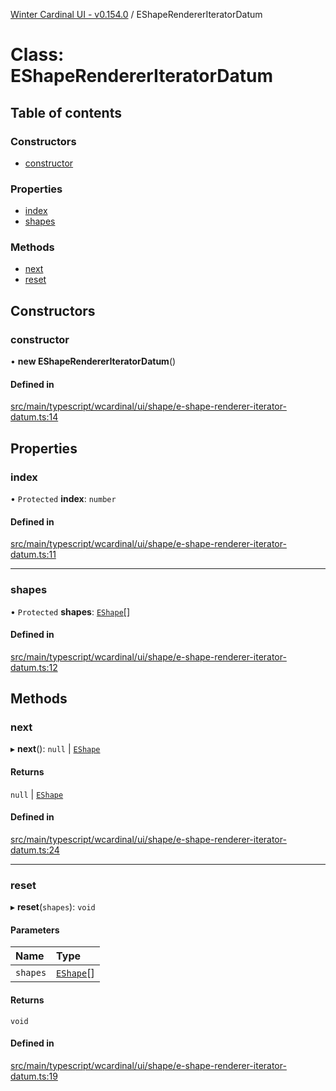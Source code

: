 [Winter Cardinal UI - v0.154.0](../index.md) / EShapeRendererIteratorDatum

# Class: EShapeRendererIteratorDatum

## Table of contents

### Constructors

- [constructor](EShapeRendererIteratorDatum.md#constructor)

### Properties

- [index](EShapeRendererIteratorDatum.md#index)
- [shapes](EShapeRendererIteratorDatum.md#shapes)

### Methods

- [next](EShapeRendererIteratorDatum.md#next)
- [reset](EShapeRendererIteratorDatum.md#reset)

## Constructors

### constructor

• **new EShapeRendererIteratorDatum**()

#### Defined in

[src/main/typescript/wcardinal/ui/shape/e-shape-renderer-iterator-datum.ts:14](https://github.com/winter-cardinal/winter-cardinal-ui/blob/v0.154.0/src/main/typescript/wcardinal/ui/shape/e-shape-renderer-iterator-datum.ts#L14)

## Properties

### index

• `Protected` **index**: `number`

#### Defined in

[src/main/typescript/wcardinal/ui/shape/e-shape-renderer-iterator-datum.ts:11](https://github.com/winter-cardinal/winter-cardinal-ui/blob/v0.154.0/src/main/typescript/wcardinal/ui/shape/e-shape-renderer-iterator-datum.ts#L11)

___

### shapes

• `Protected` **shapes**: [`EShape`](../interfaces/EShape.md)[]

#### Defined in

[src/main/typescript/wcardinal/ui/shape/e-shape-renderer-iterator-datum.ts:12](https://github.com/winter-cardinal/winter-cardinal-ui/blob/v0.154.0/src/main/typescript/wcardinal/ui/shape/e-shape-renderer-iterator-datum.ts#L12)

## Methods

### next

▸ **next**(): ``null`` \| [`EShape`](../interfaces/EShape.md)

#### Returns

``null`` \| [`EShape`](../interfaces/EShape.md)

#### Defined in

[src/main/typescript/wcardinal/ui/shape/e-shape-renderer-iterator-datum.ts:24](https://github.com/winter-cardinal/winter-cardinal-ui/blob/v0.154.0/src/main/typescript/wcardinal/ui/shape/e-shape-renderer-iterator-datum.ts#L24)

___

### reset

▸ **reset**(`shapes`): `void`

#### Parameters

| Name | Type |
| :------ | :------ |
| `shapes` | [`EShape`](../interfaces/EShape.md)[] |

#### Returns

`void`

#### Defined in

[src/main/typescript/wcardinal/ui/shape/e-shape-renderer-iterator-datum.ts:19](https://github.com/winter-cardinal/winter-cardinal-ui/blob/v0.154.0/src/main/typescript/wcardinal/ui/shape/e-shape-renderer-iterator-datum.ts#L19)
